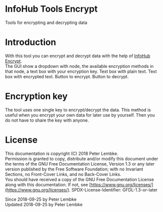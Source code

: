 # InfoHub Tools Encrypt

Tools for encrypting and decrypting data

# Introduction

With this tool you can encrypt and decrypt data with the help of [InfoHub Encrypt](plugin,infohub_encrypt).  
The GUI show a dropdown with node, the available encryption methods in that node, a text box with your encryption key.
Text box with plain text. Text box with encrypted text. Button to encrypt. Button to decrypt.

# Encryption key

The tool uses one single key to encrypt/decrypt the data. This method is useful when you encrypt your own data for later
use by yourself. Then you do not have to share the key with anyone.

# License

This documentation is copyright (C) 2018 Peter Lembke.  
Permission is granted to copy, distribute and/or modify this document under the terms of the GNU Free Documentation
License, Version 1.3 or any later version published by the Free Software Foundation; with no Invariant Sections, no
Front-Cover Links, and no Back-Cover Links.  
You should have received a copy of the GNU Free Documentation License along with this documentation. If not,
see [https://www.gnu.org/licenses/](https://www.gnu.org/licenses/). SPDX-License-Identifier: GFDL-1.3-or-later

Since 2018-09-25 by Peter Lembke  
Updated 2018-09-25 by Peter Lembke  
